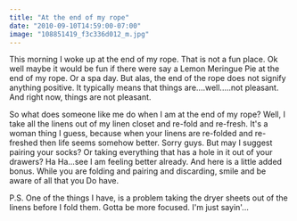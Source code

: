 ```yaml
---
title: "At the end of my rope"
date: "2010-09-10T14:59:00-07:00"
image: "108851419_f3c336d012_m.jpg"
---
```


This morning I woke up at the end of my rope. That is not a fun place. Ok well maybe it would be fun if there were say a Lemon Meringue Pie at the end of my rope. Or a  spa day. But alas, the end of the rope does not signify anything positive. It typically means that things are....well.....not pleasant. And right now, things are not pleasant. 

So what does someone like me do when I am at the end of my rope?
Well, I take all the linens out of my linen closet and re-fold and re-fresh. It's a woman thing I guess, because when your linens are re-folded and re-freshed then life seems somehow better. Sorry guys. But may I suggest pairing your socks? Or taking everything that has a hole in it out of your drawers? Ha Ha...see I am feeling better already. And here is a little added bonus. While you are folding and pairing and discarding, smile and be aware of all that you Do have.
 
P.S. One of the things I have, is a problem taking the dryer sheets out of the linens before I fold them. Gotta be more focused. I'm just sayin'...
